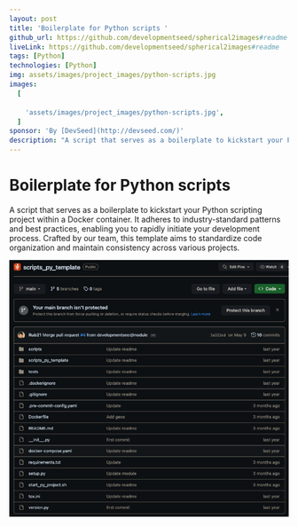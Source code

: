 ```yaml
---
layout: post
title: 'Boilerplate for Python scripts '
github_url: https://github.com/developmentseed/spherical2images#readme
liveLink: https://github.com/developmentseed/spherical2images#readme
tags: [Python]
technologies: [Python]
img: assets/images/project_images/python-scripts.jpg
images:
  [
    
    'assets/images/project_images/python-scripts.jpg',
  ]
sponsor: 'By [DevSeed](http://devseed.com/)'
description: "A script that serves as a boilerplate to kickstart your Python scripting project within a Docker container."
---
```

# Boilerplate for Python scripts 

A script that serves as a boilerplate to kickstart your Python scripting project within a Docker container. It adheres to industry-standard patterns and best practices, enabling you to rapidly initiate your development process. Crafted by our team, this template aims to standardize code organization and maintain consistency across various projects.

![](/assets/images/project_images/python-scripts.jpg)